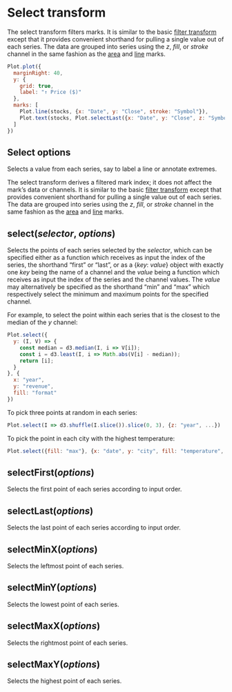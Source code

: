 # Select transform

The select transform filters marks. It is similar to the basic [filter transform](../features/transforms.md) except that it provides convenient shorthand for pulling a single value out of each series. The data are grouped into series using the *z*, *fill*, or *stroke* channel in the same fashion as the [area](../marks/area.md) and [line](../marks/line.md) marks.

<!-- stocks = (await Promise.all([FileAttachment("aapl.csv"), FileAttachment("amzn.csv"), FileAttachment("goog.csv"), FileAttachment("ibm.csv")]
  .map(async file => [file.name.slice(0, -4).toUpperCase(), await file.csv({typed: "true"})])))
  .flatMap(([Symbol, data]) => data.map(d => ({Symbol, ...d}))) -->

```js
Plot.plot({
  marginRight: 40,
  y: {
    grid: true,
    label: "↑ Price ($)"
  },
  marks: [
    Plot.line(stocks, {x: "Date", y: "Close", stroke: "Symbol"}),
    Plot.text(stocks, Plot.selectLast({x: "Date", y: "Close", z: "Symbol", text: "Symbol", textAnchor: "start", dx: 3}))
  ]
})
```

## Select options

Selects a value from each series, say to label a line or annotate extremes.

The select transform derives a filtered mark index; it does not affect the mark’s data or channels. It is similar to the basic [filter transform](#transforms) except that provides convenient shorthand for pulling a single value out of each series. The data are grouped into series using the *z*, *fill*, or *stroke* channel in the same fashion as the [area](#area) and [line](#line) marks.

## select(*selector*, *options*)

Selects the points of each series selected by the *selector*, which can be specified either as a function which receives as input the index of the series, the shorthand “first” or “last”, or as a {*key*: *value*} object with exactly one *key* being the name of a channel and the *value* being a function which receives as input the index of the series and the channel values. The *value* may alternatively be specified as the shorthand “min” and “max” which respectively select the minimum and maximum points for the specified channel.

For example, to select the point within each series that is the closest to the median of the *y* channel:

```js
Plot.select({
  y: (I, V) => {
    const median = d3.median(I, i => V[i]);
    const i = d3.least(I, i => Math.abs(V[i] - median));
    return [i];
  }
}, {
  x: "year",
  y: "revenue",
  fill: "format"
})
```

To pick three points at random in each series:

```js
Plot.select(I => d3.shuffle(I.slice()).slice(0, 3), {z: "year", ...})
```

To pick the point in each city with the highest temperature:

```js
Plot.select({fill: "max"}, {x: "date", y: "city", fill: "temperature", z: "city"})
```

## selectFirst(*options*)

Selects the first point of each series according to input order.

## selectLast(*options*)

Selects the last point of each series according to input order.

## selectMinX(*options*)

Selects the leftmost point of each series.

## selectMinY(*options*)

Selects the lowest point of each series.

## selectMaxX(*options*)

Selects the rightmost point of each series.

## selectMaxY(*options*)

Selects the highest point of each series.
